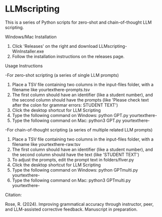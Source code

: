 # LLMscripting
This is a series of Python scripts for zero-shot and chain-of-thought LLM scripting.

Windows/Mac Installation

1. Click 'Releases' on the right and download LLMscripting-WinInstaller.exe
2. Follow the installation instructions on the releases page.

Usage Instructions

-For zero-shot scripting (a series of single LLM prompts)

1. Place a TSV file containing two columns in the input-files folder, with a filename like yourtexthere-prompts.tsv
2. The first column should have an identifier (like a student number), and the second column should have the prompts (like 'Please check text after the colon for grammar errors: STUDENT TEXT')
3. Click the desktop shortcut for LLM Scripting
4. Type the following command on Windows: python GPT.py yourtexthere-
4. Type the following command on Mac: python3 GPT.py yourtexthere-

-For chain-of-thought scripting (a series of multiple related LLM prompts)

1. Place a TSV file containing two columns in the input-files folder, with a filename like yourtexthere-raw.tsv
2. The first column should have an identifier (like a student number), and the second column should have the text (like 'STUDENT TEXT')
3. To adjust the prompts, edit the prompt text in folders/fiver.py
4. Click the desktop shortcut for LLM Scripting
5. Type the following command on Windows: python GPTmulti.py yourtexthere-
5. Type the following command on Mac: python3 GPTmulti.py yourtexthere-


Citation:

Rose, R. (2024). Improving grammatical accuracy through instructor, peer, and LLM-assisted corrective feedback. Manuscript in preparation.
